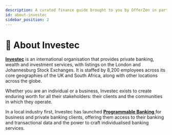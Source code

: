 ```yaml
---
description: A curated finance guide brought to you by OfferZen in partnership with Investec.
id: about-investec
sidebar_position: 2
---
```


# 🦓 About Investec

[**Investec**](https://www.investec.com/en\_za.html) is an international organisation that provides private banking, wealth and investment services, with listings on the London and Johannesburg Stock Exchanges. It is staffed by 8,200 employees across its core geographies of the UK and South Africa, along with other locations across the globe.

Whether you are an individual or a business, Investec exists to create enduring worth for all their stakeholders: their clients and the communities in which they operate.

In a local industry first, Investec has launched [**Programmable Banking** ](https://www.investec.com/en\_za/banking/programmable-banking.html)for business and private banking clients, offering them access to their banking and transactional data and the power to craft individualised banking services.